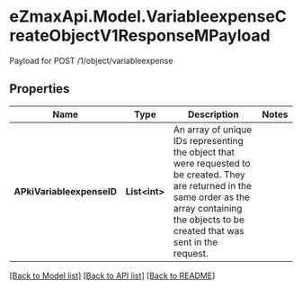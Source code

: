 # eZmaxApi.Model.VariableexpenseCreateObjectV1ResponseMPayload
Payload for POST /1/object/variableexpense

## Properties

Name | Type | Description | Notes
------------ | ------------- | ------------- | -------------
**APkiVariableexpenseID** | **List&lt;int&gt;** | An array of unique IDs representing the object that were requested to be created.  They are returned in the same order as the array containing the objects to be created that was sent in the request. | 

[[Back to Model list]](../README.md#documentation-for-models) [[Back to API list]](../README.md#documentation-for-api-endpoints) [[Back to README]](../README.md)


